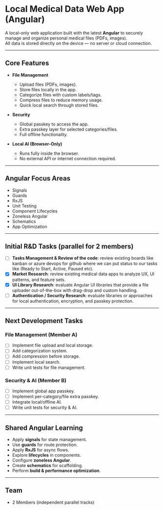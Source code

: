 # Local Medical Data Web App (Angular)

A local-only web application built with the latest **Angular** to securely manage and organize personal medical files (PDFs, images).  
All data is stored directly on the device — no server or cloud connection.

---

## Core Features
- **File Management**
  - Upload files (PDFs, images).
  - Store files locally in the app.
  - Categorize files with custom labels/tags.
  - Compress files to reduce memory usage.
  - Quick local search through stored files.

- **Security**
  - Global passkey to access the app.
  - Extra passkey layer for selected categories/files.
  - Full offline functionality.

- **Local AI (Browser-Only)**
  - Runs fully inside the browser.
  - No external API or internet connection required.

---

## Angular Focus Areas
- Signals
- Guards
- RxJS
- Unit Testing
- Component Lifecycles
- Zoneless Angular
- Schematics
- App Optimization

---

## Initial R&D Tasks (parallel for 2 members)
- [ ] **Tasks Management & Review of the code**: review existing boards like kanban or azure devops for github where we can put status to our tasks like (Ready to Start, Active, Paused etc).
- [x] **Market Research**: review existing medical data apps to analyze UX, UI patterns, and feature sets.
- [x] **UI Library Research**: evaluate Angular UI libraries that provide a file uploader out-of-the-box with drag-drop and custom handling.
- [ ] **Authentication / Security Research**: evaluate libraries or approaches for local authentication, encryption, and passkey protection.

---

## Next Development Tasks

### File Management (Member A)
- [ ] Implement file upload and local storage.
- [ ] Add categorization system.
- [ ] Add compression before storage.
- [ ] Implement local search.
- [ ] Write unit tests for file management.

### Security & AI (Member B)
- [ ] Implement global app passkey.
- [ ] Implement per-category/file extra passkey.
- [ ] Integrate local/offline AI.
- [ ] Write unit tests for security & AI.

---

## Shared Angular Learning
- Apply **signals** for state management.
- Use **guards** for route protection.
- Apply **RxJS** for async flows.
- Explore **lifecycles** in components.
- Configure **zoneless Angular**.
- Create **schematics** for scaffolding.
- Perform **build & performance optimization**.

---

## Team
- 2 Members (independent parallel tracks)

